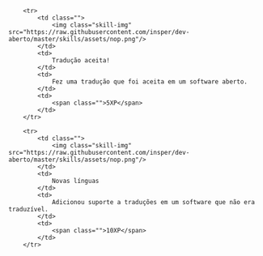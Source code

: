 <table id="skills" class="pure-table pure-table-horizontal">
    <tbody>
    
        <tr>
            <td class="">
                <img class="skill-img" src="https://raw.githubusercontent.com/insper/dev-aberto/master/skills/assets/nop.png"/>
            </td>
            <td>
                Tradução aceita!
            </td>
            <td>
                Fez uma tradução que foi aceita em um software aberto.
            </td>
            <td>
                <span class="">5XP</span>
            </td>
        </tr>
    
        <tr>
            <td class="">
                <img class="skill-img" src="https://raw.githubusercontent.com/insper/dev-aberto/master/skills/assets/nop.png"/>
            </td>
            <td>
                Novas línguas
            </td>
            <td>
                Adicionou suporte a traduções em um software que não era traduzível.
            </td>
            <td>
                <span class="">10XP</span>
            </td>
        </tr>
    
</tbody>
</table>